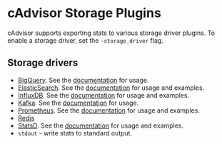 # cAdvisor Storage Plugins

cAdvisor supports exporting stats to various storage driver plugins. To enable a storage driver, set the `-storage_driver` flag.

## Storage drivers

- [BigQuery](https://cloud.google.com/bigquery/). See the [documentation](https://github.com/QubitPi/cadvisor/blob/master/storage/bigquery/README.md) for usage.
- [ElasticSearch](https://www.elastic.co/). See the [documentation](elasticsearch.md) for usage and examples.
- [InfluxDB](https://influxdb.com/). See the [documentation](influxdb.md) for usage and examples.
- [Kafka](http://kafka.apache.org/). See the [documentation](kafka.md) for usage.
- [Prometheus](https://prometheus.io). See the [documentation](prometheus.md) for usage and examples.
- [Redis](http://redis.io/)
- [StatsD](https://github.com/etsy/statsd). See the [documentation](statsd.md) for usage and examples.
- `stdout` - write stats to standard output.
